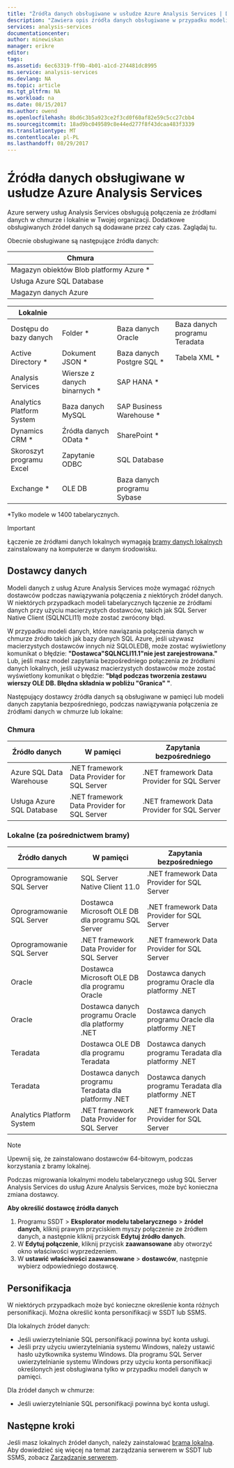 ```yaml
---
title: "Źródła danych obsługiwane w usłudze Azure Analysis Services | Dokumentacja firmy Microsoft"
description: "Zawiera opis źródła danych obsługiwane w przypadku modeli danych z usług Azure Analysis Services."
services: analysis-services
documentationcenter: 
author: minewiskan
manager: erikre
editor: 
tags: 
ms.assetid: 6ec63319-ff9b-4b01-a1cd-274481dc8995
ms.service: analysis-services
ms.devlang: NA
ms.topic: article
ms.tgt_pltfrm: NA
ms.workload: na
ms.date: 08/15/2017
ms.author: owend
ms.openlocfilehash: 8bd6c3b5a923ce2f3cd0f60af82e59c5cc27cbb4
ms.sourcegitcommit: 18ad9bc049589c8e44ed277f8f43dcaa483f3339
ms.translationtype: MT
ms.contentlocale: pl-PL
ms.lasthandoff: 08/29/2017
---
```

# <a name="data-sources-supported-in-azure-analysis-services"></a>Źródła danych obsługiwane w usłudze Azure Analysis Services
Azure serwery usług Analysis Services obsługują połączenia ze źródłami danych w chmurze i lokalnie w Twojej organizacji. Dodatkowe obsługiwanych źródeł danych są dodawane przez cały czas. Zaglądaj tu. 

Obecnie obsługiwane są następujące źródła danych:

| Chmura  |
|---|
| Magazyn obiektów Blob platformy Azure *  |
| Usługa Azure SQL Database  |
| Magazyn danych Azure |


| Lokalnie  |   |   |   |
|---|---|---|---|
| Dostępu do bazy danych  | Folder * | Baza danych Oracle  | Baza danych programu Teradata |
| Active Directory *  | Dokument JSON *  | Baza danych Postgre SQL *  |Tabela XML * |
| Analysis Services  | Wiersze z danych binarnych *  | SAP HANA *  |
| Analytics Platform System  | Baza danych MySQL  | SAP Business Warehouse *  | |
| Dynamics CRM *  | Źródła danych OData *  | SharePoint *  |
| Skoroszyt programu Excel  | Zapytanie ODBC  | SQL Database  |
| Exchange *  | OLE DB  | Baza danych programu Sybase  |

\*Tylko modele w 1400 tabelarycznych. 

> [!IMPORTANT]
> Łączenie ze źródłami danych lokalnych wymagają [bramy danych lokalnych](analysis-services-gateway.md) zainstalowany na komputerze w danym środowisku.

## <a name="data-providers"></a>Dostawcy danych

Modeli danych z usług Azure Analysis Services może wymagać różnych dostawców podczas nawiązywania połączenia z niektórych źródeł danych. W niektórych przypadkach modeli tabelarycznych łączenie ze źródłami danych przy użyciu macierzystych dostawców, takich jak SQL Server Native Client (SQLNCLI11) może zostać zwrócony błąd.

W przypadku modeli danych, które nawiązania połączenia danych w chmurze źródło takich jak bazy danych SQL Azure, jeśli używasz macierzystych dostawców innych niż SQLOLEDB, może zostać wyświetlony komunikat o błędzie: **"Dostawca"SQLNCLI11.1"nie jest zarejestrowana."** Lub, jeśli masz model zapytania bezpośredniego połączenia ze źródłami danych lokalnych, jeśli używasz macierzystych dostawców może zostać wyświetlony komunikat o błędzie: **"błąd podczas tworzenia zestawu wierszy OLE DB. Błędna składnia w pobliżu "Granica" "**.

Następujący dostawcy źródła danych są obsługiwane w pamięci lub modeli danych zapytania bezpośredniego, podczas nawiązywania połączenia ze źródłami danych w chmurze lub lokalne:

### <a name="cloud"></a>Chmura
| **Źródło danych** | **W pamięci** | **Zapytania bezpośredniego** |
|  --- | --- | --- |
| Azure SQL Data Warehouse |.NET framework Data Provider for SQL Server |.NET framework Data Provider for SQL Server |
| Usługa Azure SQL Database |.NET framework Data Provider for SQL Server |.NET framework Data Provider for SQL Server | |

### <a name="on-premises-via-gateway"></a>Lokalne (za pośrednictwem bramy)
|**Źródło danych** | **W pamięci** | **Zapytania bezpośredniego** |
|  --- | --- | --- |
| Oprogramowanie SQL Server |SQL Server Native Client 11.0 |.NET framework Data Provider for SQL Server |
| Oprogramowanie SQL Server |Dostawca Microsoft OLE DB dla programu SQL Server |.NET framework Data Provider for SQL Server | |
| Oprogramowanie SQL Server |.NET framework Data Provider for SQL Server |.NET framework Data Provider for SQL Server | |
| Oracle |Dostawca Microsoft OLE DB dla programu Oracle |Dostawca danych programu Oracle dla platformy .NET | |
| Oracle |Dostawca danych programu Oracle dla platformy .NET |Dostawca danych programu Oracle dla platformy .NET | |
| Teradata |Dostawca OLE DB dla programu Teradata |Dostawca danych programu Teradata dla platformy .NET | |
| Teradata |Dostawca danych programu Teradata dla platformy .NET |Dostawca danych programu Teradata dla platformy .NET | |
| Analytics Platform System |.NET framework Data Provider for SQL Server |.NET framework Data Provider for SQL Server | |

> [!NOTE]
> Upewnij się, że zainstalowano dostawców 64-bitowym, podczas korzystania z bramy lokalnej.
> 
> 

Podczas migrowania lokalnymi modelu tabelarycznego usług SQL Server Analysis Services do usług Azure Analysis Services, może być konieczna zmiana dostawcy.

**Aby określić dostawcę źródła danych**

1. Programu SSDT > **Eksplorator modelu tabelarycznego** > **źródeł danych**, kliknij prawym przyciskiem myszy połączenie ze źródłem danych, a następnie kliknij przycisk **Edytuj źródło danych**.
2. W **Edytuj połączenie**, kliknij przycisk **zaawansowane** aby otworzyć okno właściwości wyprzedzeniem.
3. W **ustawić właściwości zaawansowane** > **dostawców**, następnie wybierz odpowiedniego dostawcę.

## <a name="impersonation"></a>Personifikacja
W niektórych przypadkach może być konieczne określenie konta różnych personifikacji. Można określić konta personifikacji w SSDT lub SSMS.

Dla lokalnych źródeł danych:

* Jeśli uwierzytelnianie SQL personifikacji powinna być konta usługi.
* Jeśli przy użyciu uwierzytelniania systemu Windows, należy ustawić hasło użytkownika systemu Windows. Dla programu SQL Server uwierzytelnianie systemu Windows przy użyciu konta personifikacji określonych jest obsługiwana tylko w przypadku modeli danych w pamięci.

Dla źródeł danych w chmurze:

* Jeśli uwierzytelnianie SQL personifikacji powinna być konta usługi.

## <a name="next-steps"></a>Następne kroki
Jeśli masz lokalnych źródeł danych, należy zainstalować [brama lokalna](analysis-services-gateway.md).   
Aby dowiedzieć się więcej na temat zarządzania serwerem w SSDT lub SSMS, zobacz [Zarządzanie serwerem](analysis-services-manage.md).

